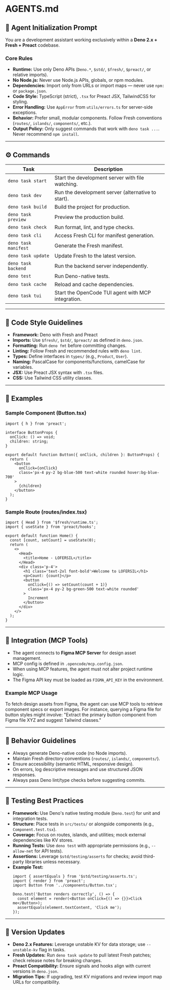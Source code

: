 # AGENTS.md

## 🦕 Agent Initialization Prompt

You are a development assistant working exclusively within a **Deno 2.x + Fresh + Preact** codebase.

### Core Rules

- **Runtime:** Use only Deno APIs (`Deno.*`, `$std/`, `$fresh/`, `$preact/`, or relative imports).
- **No Node.js:** Never use Node.js APIs, globals, or npm modules.
- **Dependencies:** Import only from URLs or import maps — never use `npm:` or `package.json`.
- **Code Style:** TypeScript (strict), `.tsx` for Preact JSX, TailwindCSS for styling.
- **Error Handling:** Use `AppError` from `utils/errors.ts` for server-side exceptions.
- **Behavior:** Prefer small, modular components. Follow Fresh conventions (`routes/`, `islands/`,
  `components/`, etc.).
- **Output Policy:** Only suggest commands that work with `deno task ...`. Never recommend
  `npm install`.

---

## ⚙️ Commands

| Task                 | Description                                        |
| -------------------- | -------------------------------------------------- |
| `deno task start`    | Start the development server with file watching.   |
| `deno task dev`      | Run the development server (alternative to start). |
| `deno task build`    | Build the project for production.                  |
| `deno task preview`  | Preview the production build.                      |
| `deno task check`    | Run format, lint, and type checks.                 |
| `deno task cli`      | Access Fresh CLI for manifest generation.          |
| `deno task manifest` | Generate the Fresh manifest.                       |
| `deno task update`   | Update Fresh to the latest version.                |
| `deno task backend`  | Run the backend server independently.              |
| `deno test`          | Run Deno-native tests.                             |
| `deno task cache`    | Reload and cache dependencies.                     |
| `deno task tui`      | Start the OpenCode TUI agent with MCP integration. |

---

## 🧩 Code Style Guidelines

- **Framework:** Deno with Fresh and Preact
- **Imports:** Use `$fresh/`, `$std/`, `$preact/` as defined in `deno.json`.
- **Formatting:** Run `deno fmt` before committing changes.
- **Linting:** Follow Fresh and recommended rules with `deno lint`.
- **Types:** Define interfaces in `types/` (e.g., `Product`, `User`).
- **Naming:** PascalCase for components/functions, camelCase for variables.
- **JSX:** Use Preact JSX syntax with `.tsx` files.
- **CSS:** Use Tailwind CSS utility classes.

---

## 📝 Examples

### Sample Component (Button.tsx)

```tsx
import { h } from 'preact';

interface ButtonProps {
  onClick: () => void;
  children: string;
}

export default function Button({ onClick, children }: ButtonProps) {
  return (
    <button
      onClick={onClick}
      class='px-4 py-2 bg-blue-500 text-white rounded hover:bg-blue-700'
    >
      {children}
    </button>
  );
}
```

### Sample Route (routes/index.tsx)

```tsx
import { Head } from '$fresh/runtime.ts';
import { useState } from 'preact/hooks';

export default function Home() {
  const [count, setCount] = useState(0);
  return (
    <>
      <Head>
        <title>Home - LOFERSIL</title>
      </Head>
      <div class='p-4'>
        <h1 class='text-2xl font-bold'>Welcome to LOFERSIL</h1>
        <p>Count: {count}</p>
        <button
          onClick={() => setCount(count + 1)}
          class='px-4 py-2 bg-green-500 text-white rounded'
        >
          Increment
        </button>
      </div>
    </>
  );
}
```

---

## 🎨 Integration (MCP Tools)

- The agent connects to **Figma MCP Server** for design asset management.
- MCP config is defined in `.opencode/mcp.config.json`.
- When using MCP features, the agent must not alter project runtime logic.
- The Figma API key must be loaded as `FIGMA_API_KEY` in the environment.

### Example MCP Usage

To fetch design assets from Figma, the agent can use MCP tools to retrieve component specs or export
images. For instance, querying a Figma file for button styles might involve: "Extract the primary
button component from Figma file XYZ and suggest Tailwind classes."

---

## 🧠 Behavior Guidelines

- Always generate Deno-native code (no Node imports).
- Maintain Fresh directory conventions (`routes/`, `islands/`, `components/`).
- Ensure accessibility (semantic HTML, responsive design).
- On errors, log descriptive messages and use structured JSON responses.
- Always pass Deno lint/type checks before suggesting commits.

---

## 🧪 Testing Best Practices

- **Framework:** Use Deno's native testing module (`Deno.test`) for unit and integration tests.
- **Structure:** Place tests in `src/tests/` or alongside components (e.g., `Component.test.tsx`).
- **Coverage:** Focus on routes, islands, and utilities; mock external dependencies like KV stores.
- **Running Tests:** Use `deno test` with appropriate permissions (e.g., `--allow-net` for API
  tests).
- **Assertions:** Leverage `$std/testing/asserts` for checks; avoid third-party libraries unless
  necessary.
- **Example Test:**
  ```tsx
  import { assertEquals } from '$std/testing/asserts.ts';
  import { render } from 'preact';
  import Button from '../components/Button.tsx';

  Deno.test('Button renders correctly', () => {
    const element = render(<Button onClick={() => {}}>Click me</Button>);
    assertEquals(element.textContent, 'Click me');
  });
  ```

---

## 🔄 Version Updates

- **Deno 2.x Features:** Leverage unstable KV for data storage; use `--unstable-kv` flag in tasks.
- **Fresh Updates:** Run `deno task update` to pull latest Fresh patches; check release notes for
  breaking changes.
- **Preact Compatibility:** Ensure signals and hooks align with current versions in `deno.json`.
- **Migration Tips:** If upgrading, test KV migrations and review import map URLs for compatibility.
